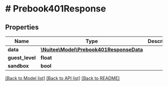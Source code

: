 # # Prebook401Response

## Properties

Name | Type | Description | Notes
------------ | ------------- | ------------- | -------------
**data** | [**\Nuitee\Model\Prebook401ResponseData**](Prebook401ResponseData.md) |  | [optional]
**guest_level** | **float** |  | [optional]
**sandbox** | **bool** |  | [optional]

[[Back to Model list]](../../README.md#models) [[Back to API list]](../../README.md#endpoints) [[Back to README]](../../README.md)
